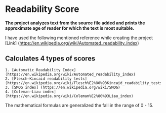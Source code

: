 # Readability Score
 
**The project analyzes text from the source file added and prints the approximate age of reader for which the text is most suitable.**

I have used the following mentioned reference while creating the project [Link] (https://en.wikipedia.org/wiki/Automated_readability_index)

## Calculates 4 types of scores
    1. [Automatic Readability Index] (https://en.wikipedia.org/wiki/Automated_readability_index)
    2. [Flesch–Kincaid readability tests] (https://en.wikipedia.org/wiki/Flesch%E2%80%93Kincaid_readability_tests)
    3. [SMOG index] (https://en.wikipedia.org/wiki/SMOG)
    4. [Coleman–Liau index] (https://en.wikipedia.org/wiki/Coleman%E2%80%93Liau_index)

The mathematical formulas are generalized the fall in the range of 0 - 15.